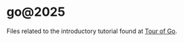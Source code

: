 # go@2025

Files related to the introductory tutorial found at [Tour of Go](https://go.dev/tour/list).
